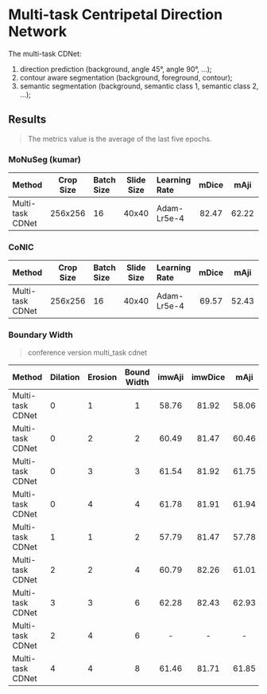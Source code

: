 # Multi-task Centripetal Direction Network

The multi-task CDNet:
1. direction prediction (background, angle 45°, angle 90°, ...);
2. contour aware segmentation (background, foreground, contour);
3. semantic segmentation (background, semantic class 1, semantic class 2, ...);

## Results

> The metrics value is the average of the last five epochs.

### MoNuSeg (kumar)

| Method           | Crop Size | Batch Size | Slide Size | Learning Rate | mDice | mAji  | mDQ   | mSQ   | mPQ   | imwDice | imwAji | imwDQ | imwSQ | imwPQ | 
| :--              | :--:      | :--        | :--:       | :--           | :--:  | :--:  | :--:  | :--:  | :--:  | :-:     | :--:   | :--:  | :--:  | :--:  | 
| Multi-task CDNet | 256x256   | 16         | 40x40      | Adam-Lr5e-4   | 82.47 | 62.22 | 78.22 | 79.55 | 62.23 | 82.08   | 61.81  | 75.35 | 78.10 | 59.03 | 

### CoNIC

| Method           | Crop Size | Batch Size | Slide Size | Learning Rate | mDice | mAji  | mDQ   | mSQ   | mPQ   |
| :--              | :--:      | :--        | :--:       | :--           | :--:  | :--:  | :--:  | :--:  | :--:  |
| Multi-task CDNet | 256x256   | 16         | 40x40      | Adam-Lr5e-4   | 69.57 | 52.43 | 66.18 | 81.53 | 54.28 |

### Boundary Width

> conference version multi_task cdnet

| Method           | Dilation | Erosion    | Bound Width | imwAji | imwDice | mAji  | mDice | BoundDice | BoundPrecision | BoundRecall |
| :--              | :--      | :--        | :--:        | :-:    | :--:    | :--:  | :--:  | :--:      | :--:           | :--:        |
| Multi-task CDNet | 0        | 1          | 1           | 58.76  | 81.92   | 58.06 | 82.24 | 30.63     | 29.15          | 32.27       |
| Multi-task CDNet | 0        | 2          | 2           | 60.49  | 81.47   | 60.46 | 81.56 | 45.21     | 44.76          | 45.67       |
| Multi-task CDNet | 0        | 3          | 3           | 61.54  | 81.92   | 61.75 | 82.29 | 56.41     | 56.95          | 55.88       |
| Multi-task CDNet | 0        | 4          | 4           | 61.78  | 81.91   | 61.94 | 82.14 | 62.18     | 63.12          | 61.27       |
| Multi-task CDNet | 1        | 1          | 2           | 57.79  | 81.47   | 57.78 | 81.81 | 46.24     | 46.43          | 46.04       |
| Multi-task CDNet | 2        | 2          | 4           | 60.79  | 82.26   | 61.01 | 82.66 | 63.26     | 63.96          | 62.58       |
| Multi-task CDNet | 3        | 3          | 6           | 62.28  | 82.43   | 62.93 | 82.94 | 72.17     | 73.43          | 70.96       |
| Multi-task CDNet | 2        | 4          | 6           | -      | -       | -     | 82.18 | 71.48     | 73.68          | 69.4        |
| Multi-task CDNet | 4        | 4          | 8           | 61.46  | 81.71   | 61.85 | 82.22 | 76.57     | 78.59          | 74.66       |

